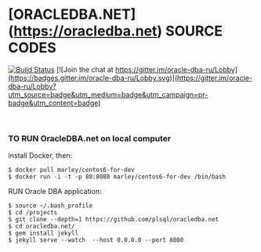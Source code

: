 # [ORACLEDBA.NET] (https://oracledba.net) SOURCE CODES

[![Build Status](https://travis-ci.org/plsql/oracledba.net.svg?branch=gh-pages)](https://travis-ci.org/plsql/oracledba.net)
[![Join the chat at https://gitter.im/oracle-dba-ru/Lobby](https://badges.gitter.im/oracle-dba-ru/Lobby.svg)](https://gitter.im/oracle-dba-ru/Lobby?utm_source=badge&utm_medium=badge&utm_campaign=pr-badge&utm_content=badge)

<br/>

### TO RUN OracleDBA.net on local computer

Install Docker, then:

    $ docker pull marley/centos6-for-dev
    $ docker run -i -t -p 80:8080 marley/centos6-for-dev /bin/bash

RUN Oracle DBA application:

    $ source ~/.bash_profile
    $ cd /projects
    $ git clone --depth=1 https://github.com/plsql/oracledba.net
    $ cd oracledba.net/
    $ gem install jekyll
    $ jekyll serve --watch  --host 0.0.0.0 --port 8080
